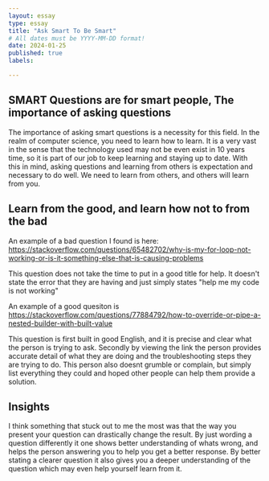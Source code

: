 ```yaml
---
layout: essay
type: essay
title: "Ask Smart To Be Smart"
# All dates must be YYYY-MM-DD format!
date: 2024-01-25
published: true
labels:

---
```




## SMART Questions are for smart people, The importance of asking questions
The importance of asking smart questions is a necessity for this field. In the realm of computer science, you need to learn how to learn. It is a very vast in the sense that the technology used may not be even exist in 10 years time, so it is part of our job to keep learning and staying up to date. With this in mind, asking questions and learning from others is expectation and necessary to do well. We need to learn from others, and others will learn from you.

## Learn from the good, and learn how not to from the bad

An example of a bad question I found is here: https://stackoverflow.com/questions/65482702/why-is-my-for-loop-not-working-or-is-it-something-else-that-is-causing-problems

This question does not take the time to put in a good title for help. It doesn't state the error that they are having and just simply states "help me my code is not working"

An example of a good quesiton is https://stackoverflow.com/questions/77884792/how-to-override-or-pipe-a-nested-builder-with-built-value

This question is first built in good English, and it is precise and clear what the person is trying to ask. Secondly by viewing the link the person provides accurate detail of what they are doing and the troubleshooting steps they are trying to do. This person also doesnt grumble or complain, but simply list everything they could and hoped other people can help them provide a solution.

## Insights

I think something that stuck out to me the most was that the way you present your question can drastically change the result. By just wording a question differently it one shows better understanding of whats wrong, and helps the person answering you to help you get a better response. By better stating a clearer question it also gives you a deeper understanding of the question which may even help yourself learn from it.
